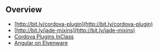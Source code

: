 ## Overview

*   [http://bit.ly/cordova-plugin](http://bit.ly/cordova-plugin)
*   [http://bit.ly/jade-mixins](http://bit.ly/jade-mixins)</span>
*   [Cordova Plugins InClass](/teach/assignments/CordovaEventsPlugins.html)
*   [Angular on Elvenware](/javascript-guide/Angular.html)
